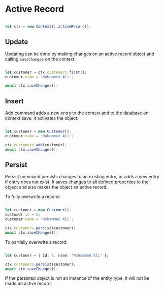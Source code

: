 # Active Record

```typescript

let ctx = new Context().activeRecord();

```

## Update

Updating can be done by making changes on an active record object and calling `saveChanges` on the context.

```typescript

let customer = ctx.customers.first();
customer.name = 'Mohammed Ali';

await ctx.saveChanges();

```

## Insert

Add command adds a new entry to the context and to the database on context save. It activates the object.

```typescript

let customer = new Customer();
customer.name = 'Mohammed Ali';

ctx.customers.add(customer);
await ctx.saveChanges();

```

## Persist

Persist command persists changes to an existing entry, or adds a new entry if entry does not exist. It saves changes to all defined properties to the object and also makes the object an active record.

To fully overwrite a record:

```typescript

let customer = new Customer();
customer.id = 5;
customer.name = 'Mohammed Ali';

ctx.customers.persist(customer);
await ctx.saveChanges();

```

To partially overwrite a record:

```typescript

let customer = { id: 5, name: 'Mohammed Ali' };

ctx.customers.persist(customer);
await ctx.saveChanges();

```

If the persisted object is not an instance of the entity type, it will not be made an active record.
